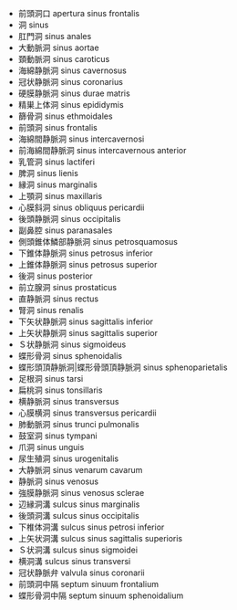 - 前頭洞口 apertura sinus frontalis
- 洞 sinus
- 肛門洞 sinus anales
- 大動脈洞 sinus aortae
- 頚動脈洞 sinus caroticus
- 海綿静脈洞 sinus cavernosus
- 冠状静脈洞 sinus coronarius
- 硬膜静脈洞 sinus durae matris
- 精巣上体洞 sinus epididymis
- 篩骨洞 sinus ethmoidales
- 前頭洞 sinus frontalis
- 海綿間静脈洞 sinus intercavernosi
- 前海綿間静脈洞 sinus intercavernous anterior
- 乳管洞 sinus lactiferi
- 脾洞 sinus lienis
- 縁洞 sinus marginalis
- 上顎洞 sinus maxillaris
- 心膜斜洞 sinus obliquus pericardii
- 後頭静脈洞 sinus occipitalis
- 副鼻腔 sinus paranasales
- 側頭錐体鱗部静脈洞 sinus petrosquamosus
- 下錐体静脈洞 sinus petrosus inferior
- 上錐体静脈洞 sinus petrosus superior
- 後洞 sinus posterior
- 前立腺洞 sinus prostaticus
- 直静脈洞 sinus rectus
- 腎洞 sinus renalis
- 下矢状静脈洞 sinus sagittalis inferior
- 上矢状静脈洞 sinus sagittalis superior
- Ｓ状静脈洞 sinus sigmoideus
- 蝶形骨洞 sinus sphenoidalis
- 蝶形頭頂静脈洞|蝶形骨頭頂静脈洞 sinus sphenoparietalis
- 足根洞 sinus tarsi
- 扁桃洞 sinus tonsillaris
- 横静脈洞 sinus transversus
- 心膜横洞 sinus transversus pericardii
- 肺動脈洞 sinus trunci pulmonalis
- 鼓室洞 sinus tympani
- 爪洞 sinus unguis
- 尿生殖洞 sinus urogenitalis
- 大静脈洞 sinus venarum cavarum
- 静脈洞 sinus venosus
- 強膜静脈洞 sinus venosus sclerae
- 辺縁洞溝 sulcus sinus marginalis
- 後頭洞溝 sulcus sinus occipitalis
- 下椎体洞溝 sulcus sinus petrosi inferior
- 上矢状洞溝 sulcus sinus sagittalis superioris
- Ｓ状洞溝 sulcus sinus sigmoidei
- 横洞溝 sulcus sinus transversi
- 冠状静脈弁 valvula sinus coronarii
- 前頭洞中隔 septum sinuum frontalium
- 蝶形骨洞中隔 septum sinuum sphenoidalium
